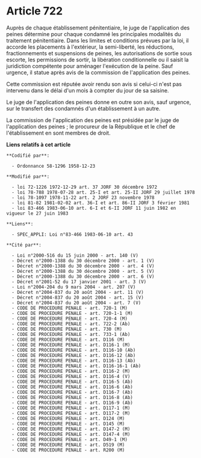 # Article 722

Auprès de chaque établissement pénitentiaire, le juge de l'application des peines détermine pour chaque condamné les
principales modalités du traitement pénitentiaire. Dans les limites et conditions prévues par la loi, il accorde les
placements à l'extérieur, la semi-liberté, les réductions, fractionnements et suspensions de peines, les autorisations de
sortie sous escorte, les permissions de sortir, la libération conditionnelle ou il saisit la juridiction compétente pour
aménager l'exécution de la peine. Sauf urgence, il statue après avis de la commission de l'application des peines.

Cette commission est réputée avoir rendu son avis si celui-ci n'est pas intervenu dans le délai d'un mois à compter du jour
de sa saisine.

Le juge de l'application des peines donne en outre son avis, sauf urgence, sur le transfert des condamnés d'un établissement
à un autre.

La commission de l'application des peines est présidée par le juge de l'application des peines ; le procureur de la
République et le chef de l'établissement en sont membres de droit.

**Liens relatifs à cet article**

	**Codifié par**:

	  - Ordonnance 58-1296 1958-12-23

	**Modifié par**:

	  - loi 72-1226 1972-12-29 art. 37 JORF 30 décembre 1972
	  - loi 78-788 1978-07-28 art. 25-I et art. 25-II JORF 29 juillet 1978
	  - loi 78-1097 1978-11-22 art. 2 JORF 23 novembre 1978
	  - loi 81-82 1981-02-02 art. 36-I et art. 86-II JORF 3 février 1981
	  - loi 83-466 1983-06-10 art. 6-I et 6-II JORF 11 juin 1982 en vigueur le 27 juin 1983

	**Liens**:

	  - SPEC_APPLI: Loi n°83-466 1983-06-10 art. 43

	**Cité par**:

	  - Loi n°2000-516 du 15 juin 2000 - art. 140 (V)
	  - Décret n°2000-1388 du 30 décembre 2000 - art. 1 (V)
	  - Décret n°2000-1388 du 30 décembre 2000 - art. 4 (V)
	  - Décret n°2000-1388 du 30 décembre 2000 - art. 5 (V)
	  - Décret n°2000-1388 du 30 décembre 2000 - art. 6 (V)
	  - Décret n°2001-52 du 17 janvier 2001 - art. 3 (V)
	  - Loi n°2004-204 du 9 mars 2004 - art. 207 (V)
	  - Décret n°2004-837 du 20 août 2004 - art. 11 (V)
	  - Décret n°2004-837 du 20 août 2004 - art. 15 (V)
	  - Décret n°2004-837 du 20 août 2004 - art. 7 (V)
	  - CODE DE PROCEDURE PENALE - art. 720-1 (M)
	  - CODE DE PROCEDURE PENALE - art. 720-1-1 (M)
	  - CODE DE PROCEDURE PENALE - art. 720-4 (M)
	  - CODE DE PROCEDURE PENALE - art. 722-2 (Ab)
	  - CODE DE PROCEDURE PENALE - art. 730 (M)
	  - CODE DE PROCEDURE PENALE - art. 733-1 (Ab)
	  - CODE DE PROCEDURE PENALE - art. D116 (M)
	  - CODE DE PROCEDURE PENALE - art. D116-1 (M)
	  - CODE DE PROCEDURE PENALE - art. D116-10 (Ab)
	  - CODE DE PROCEDURE PENALE - art. D116-12 (Ab)
	  - CODE DE PROCEDURE PENALE - art. D116-13 (Ab)
	  - CODE DE PROCEDURE PENALE - art. D116-16-1 (Ab)
	  - CODE DE PROCEDURE PENALE - art. D116-2 (M)
	  - CODE DE PROCEDURE PENALE - art. D116-4 (V)
	  - CODE DE PROCEDURE PENALE - art. D116-5 (Ab)
	  - CODE DE PROCEDURE PENALE - art. D116-6 (Ab)
	  - CODE DE PROCEDURE PENALE - art. D116-7 (Ab)
	  - CODE DE PROCEDURE PENALE - art. D116-8 (Ab)
	  - CODE DE PROCEDURE PENALE - art. D116-9 (Ab)
	  - CODE DE PROCEDURE PENALE - art. D117-1 (M)
	  - CODE DE PROCEDURE PENALE - art. D117-2 (M)
	  - CODE DE PROCEDURE PENALE - art. D124 (M)
	  - CODE DE PROCEDURE PENALE - art. D145 (M)
	  - CODE DE PROCEDURE PENALE - art. D147-2 (M)
	  - CODE DE PROCEDURE PENALE - art. D147-4 (M)
	  - CODE DE PROCEDURE PENALE - art. D49-1 (M)
	  - CODE DE PROCEDURE PENALE - art. D519 (M)
	  - CODE DE PROCEDURE PENALE - art. R200 (M)
